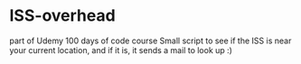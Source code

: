 # ISS-overhead
 
part of Udemy 100 days of code course
Small script to see if the ISS is near your current location, and if it is, it sends a mail to look up :)
